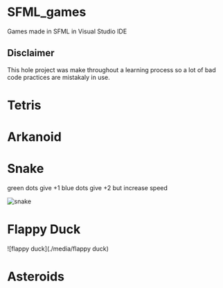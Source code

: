 # SFML_games
Games made in SFML in Visual Studio IDE 

## Disclaimer

This hole project was make throughout a learning process so a lot of bad code practices are mistakaly in use.


# Tetris

# Arkanoid

# Snake

green dots give +1 
blue dots give +2 but increase speed

![snake](./media/snake)

# Flappy Duck

![flappy duck](./media/flappy duck)

# Asteroids
